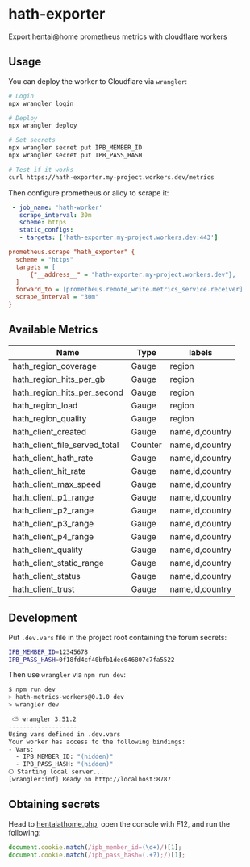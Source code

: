 # hath-exporter
Export hentai@home prometheus metrics with cloudflare workers

## Usage
You can deploy the worker to Cloudflare via `wrangler`:

```bash
# Login
npx wrangler login

# Deploy
npx wrangler deploy

# Set secrets
npx wrangler secret put IPB_MEMBER_ID
npx wrangler secret put IPB_PASS_HASH

# Test if it works
curl https://hath-exporter.my-project.workers.dev/metrics
```

Then configure prometheus or alloy to scrape it:
```yaml
 - job_name: 'hath-worker'
   scrape_interval: 30m
   scheme: https
   static_configs:
   - targets: ['hath-exporter.my-project.workers.dev:443']
```

```ini
prometheus.scrape "hath_exporter" {
  scheme = "https"
  targets = [
      {"__address__" = "hath-exporter.my-project.workers.dev"},
  ]
  forward_to = [prometheus.remote_write.metrics_service.receiver]
  scrape_interval = "30m"
}
```

## Available Metrics
| Name                          | Type    | labels          |
|-------------------------------|---------|-----------------|
| hath_region_coverage          | Gauge   | region          |
| hath_region_hits_per_gb       | Gauge   | region          |
| hath_region_hits_per_second   | Gauge   | region          |
| hath_region_load              | Gauge   | region          |
| hath_region_quality           | Gauge   | region          |
| hath_client_created           | Gauge   | name,id,country |
| hath_client_file_served_total | Counter | name,id,country |
| hath_client_hath_rate         | Gauge   | name,id,country |
| hath_client_hit_rate          | Gauge   | name,id,country |
| hath_client_max_speed         | Gauge   | name,id,country |
| hath_client_p1_range          | Gauge   | name,id,country |
| hath_client_p2_range          | Gauge   | name,id,country |
| hath_client_p3_range          | Gauge   | name,id,country |
| hath_client_p4_range          | Gauge   | name,id,country |
| hath_client_quality           | Gauge   | name,id,country |
| hath_client_static_range      | Gauge   | name,id,country |
| hath_client_status            | Gauge   | name,id,country |
| hath_client_trust             | Gauge   | name,id,country |

## Development
Put `.dev.vars` file in the project root containing the forum secrets:

```sh
IPB_MEMBER_ID=12345678
IPB_PASS_HASH=0f18fd4cf40bfb1dec646807c7fa5522
```

Then use `wrangler` via `npm run dev`:
```sh
$ npm run dev
> hath-metrics-workers@0.1.0 dev
> wrangler dev

 ⛅️ wrangler 3.51.2
-------------------
Using vars defined in .dev.vars
Your worker has access to the following bindings:
- Vars:
  - IPB_MEMBER_ID: "(hidden)"
  - IPB_PASS_HASH: "(hidden)"
⎔ Starting local server...
[wrangler:inf] Ready on http://localhost:8787
```

## Obtaining secrets
Head to [hentaiathome.php][1], open the console with F12, and run the following:

```js
document.cookie.match(/ipb_member_id=(\d+)/)[1];
document.cookie.match(/ipb_pass_hash=(.+?);/)[1];
```

[1]: https://e-hentai.org/hentaiathome.php